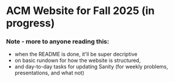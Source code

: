 # ACM Website for Fall 2025 (in progress)

### Note - more to anyone reading this:
- when the README is done, it'll be super decriptive
- on basic rundown for how the website is structured,
- and day-to-day tasks for updating Sanity (for weekly problems, presentations, and what not)